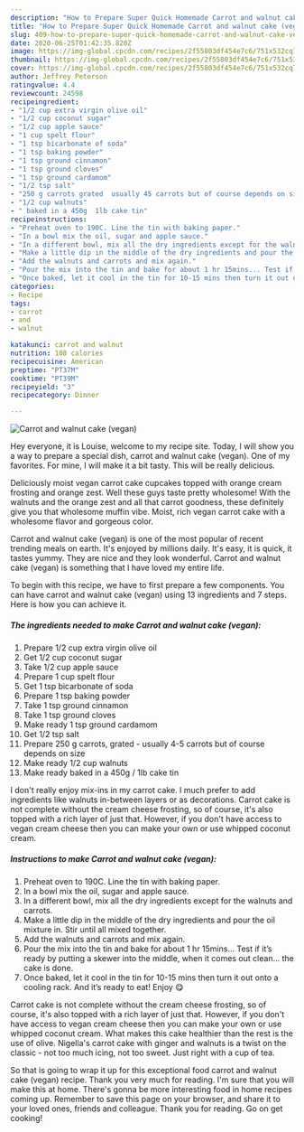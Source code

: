 ```yaml
---
description: "How to Prepare Super Quick Homemade Carrot and walnut cake (vegan)"
title: "How to Prepare Super Quick Homemade Carrot and walnut cake (vegan)"
slug: 409-how-to-prepare-super-quick-homemade-carrot-and-walnut-cake-vegan
date: 2020-06-25T01:42:35.820Z
image: https://img-global.cpcdn.com/recipes/2f55803df454e7c6/751x532cq70/carrot-and-walnut-cake-vegan-recipe-main-photo.jpg
thumbnail: https://img-global.cpcdn.com/recipes/2f55803df454e7c6/751x532cq70/carrot-and-walnut-cake-vegan-recipe-main-photo.jpg
cover: https://img-global.cpcdn.com/recipes/2f55803df454e7c6/751x532cq70/carrot-and-walnut-cake-vegan-recipe-main-photo.jpg
author: Jeffrey Peterson
ratingvalue: 4.4
reviewcount: 24598
recipeingredient:
- "1/2 cup extra virgin olive oil"
- "1/2 cup coconut sugar"
- "1/2 cup apple sauce"
- "1 cup spelt flour"
- "1 tsp bicarbonate of soda"
- "1 tsp baking powder"
- "1 tsp ground cinnamon"
- "1 tsp ground cloves"
- "1 tsp ground cardamom"
- "1/2 tsp salt"
- "250 g carrots grated  usually 45 carrots but of course depends on size"
- "1/2 cup walnuts"
- " baked in a 450g  1lb cake tin"
recipeinstructions:
- "Preheat oven to 190C. Line the tin with baking paper."
- "In a bowl mix the oil, sugar and apple sauce."
- "In a different bowl, mix all the dry ingredients except for the walnuts and carrots."
- "Make a little dip in the middle of the dry ingredients and pour the oil mixture in. Stir until all mixed together."
- "Add the walnuts and carrots and mix again."
- "Pour the mix into the tin and bake for about 1 hr 15mins... Test if it’s ready by putting a skewer into the middle, when it comes out clean... the cake is done."
- "Once baked, let it cool in the tin for 10-15 mins then turn it out onto a cooling rack. And it’s ready to eat! Enjoy 😋"
categories:
- Recipe
tags:
- carrot
- and
- walnut

katakunci: carrot and walnut 
nutrition: 108 calories
recipecuisine: American
preptime: "PT37M"
cooktime: "PT39M"
recipeyield: "3"
recipecategory: Dinner

---
```



![Carrot and walnut cake (vegan)](https://img-global.cpcdn.com/recipes/2f55803df454e7c6/751x532cq70/carrot-and-walnut-cake-vegan-recipe-main-photo.jpg)

Hey everyone, it is Louise, welcome to my recipe site. Today, I will show you a way to prepare a special dish, carrot and walnut cake (vegan). One of my favorites. For mine, I will make it a bit tasty. This will be really delicious.

Deliciously moist vegan carrot cake cupcakes topped with orange cream frosting and orange zest. Well these guys taste pretty wholesome! With the walnuts and the orange zest and all that carrot goodness, these definitely give you that wholesome muffin vibe. Moist, rich vegan carrot cake with a wholesome flavor and gorgeous color.

Carrot and walnut cake (vegan) is one of the most popular of recent trending meals on earth. It's enjoyed by millions daily. It's easy, it is quick, it tastes yummy. They are nice and they look wonderful. Carrot and walnut cake (vegan) is something that I have loved my entire life.


To begin with this recipe, we have to first prepare a few components. You can have carrot and walnut cake (vegan) using 13 ingredients and 7 steps. Here is how you can achieve it.

<!--inarticleads1-->

##### The ingredients needed to make Carrot and walnut cake (vegan):

1. Prepare 1/2 cup extra virgin olive oil
1. Get 1/2 cup coconut sugar
1. Take 1/2 cup apple sauce
1. Prepare 1 cup spelt flour
1. Get 1 tsp bicarbonate of soda
1. Prepare 1 tsp baking powder
1. Take 1 tsp ground cinnamon
1. Take 1 tsp ground cloves
1. Make ready 1 tsp ground cardamom
1. Get 1/2 tsp salt
1. Prepare 250 g carrots, grated - usually 4-5 carrots but of course depends on size
1. Make ready 1/2 cup walnuts
1. Make ready  baked in a 450g / 1lb cake tin


I don&#39;t really enjoy mix-ins in my carrot cake. I much prefer to add ingredients like walnuts in-between layers or as decorations. Carrot cake is not complete without the cream cheese frosting, so of course, it&#39;s also topped with a rich layer of just that. However, if you don&#39;t have access to vegan cream cheese then you can make your own or use whipped coconut cream. 

<!--inarticleads2-->

##### Instructions to make Carrot and walnut cake (vegan):

1. Preheat oven to 190C. Line the tin with baking paper.
1. In a bowl mix the oil, sugar and apple sauce.
1. In a different bowl, mix all the dry ingredients except for the walnuts and carrots.
1. Make a little dip in the middle of the dry ingredients and pour the oil mixture in. Stir until all mixed together.
1. Add the walnuts and carrots and mix again.
1. Pour the mix into the tin and bake for about 1 hr 15mins... Test if it’s ready by putting a skewer into the middle, when it comes out clean... the cake is done.
1. Once baked, let it cool in the tin for 10-15 mins then turn it out onto a cooling rack. And it’s ready to eat! Enjoy 😋


Carrot cake is not complete without the cream cheese frosting, so of course, it&#39;s also topped with a rich layer of just that. However, if you don&#39;t have access to vegan cream cheese then you can make your own or use whipped coconut cream. What makes this cake healthier than the rest is the use of olive. Nigella&#39;s carrot cake with ginger and walnuts is a twist on the classic - not too much icing, not too sweet. Just right with a cup of tea. 

So that is going to wrap it up for this exceptional food carrot and walnut cake (vegan) recipe. Thank you very much for reading. I'm sure that you will make this at home. There's gonna be more interesting food in home recipes coming up. Remember to save this page on your browser, and share it to your loved ones, friends and colleague. Thank you for reading. Go on get cooking!
